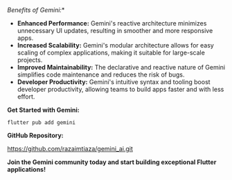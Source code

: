 *Benefits of Gemini:**

* **Enhanced Performance:** Gemini's reactive architecture minimizes unnecessary UI updates, resulting in smoother and more responsive apps.
* **Increased Scalability:** Gemini's modular architecture allows for easy scaling of complex applications, making it suitable for large-scale projects.
* **Improved Maintainability:** The declarative and reactive nature of Gemini simplifies code maintenance and reduces the risk of bugs.
* **Developer Productivity:** Gemini's intuitive syntax and tooling boost developer productivity, allowing teams to build apps faster and with less effort.

**Get Started with Gemini:**

```
flutter pub add gemini
```

**GitHub Repository:**

 https://github.com/razaimtiaza/gemini_ai.git


**Join the Gemini community today and start building exceptional Flutter applications!**